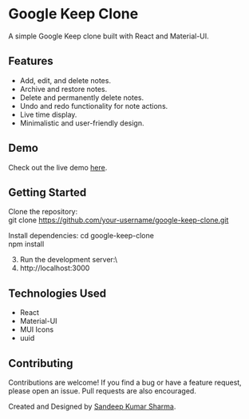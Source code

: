 # Google Keep Clone

A simple Google Keep clone built with React and Material-UI.

## Features

- Add, edit, and delete notes.
- Archive and restore notes.
- Delete and permanently delete notes.
- Undo and redo functionality for note actions.
- Live time display.
- Minimalistic and user-friendly design.

## Demo

Check out the live demo [here](https://google-keep-clone-gules.vercel.app/).

## Getting Started

Clone the repository: \
git clone https://github.com/your-username/google-keep-clone.git

Install dependencies:
cd google-keep-clone \
npm install

3. Run the development server:\
4. http://localhost:3000


## Technologies Used

- React
- Material-UI
- MUI Icons
- uuid

## Contributing

Contributions are welcome! If you find a bug or have a feature request, please open an issue. Pull requests are also encouraged.



Created and Designed by [Sandeep Kumar Sharma](https://github.com/amrahs02).
